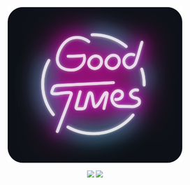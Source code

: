 <div align="center">
	<br>
		<img src="good-times.svg" width="400px">
	<br>
</div>

<p align="center">
  <img height="50%" width="auto" src ="https://github-readme-stats.vercel.app/api?username=birlyyahya&show_icons=true&count_private=true&theme=darcula&hide_border=true&hide=issues,contribs&bg_color=00000000">
  <img height="50%" width="auto" src ="https://github-readme-stats.vercel.app/api/top-langs/?username=birlyyahya&layout=compact&hide_border=true&theme=darcula&bg_color=00000000&langs_count=6&hide=jupyter%20notebook,tex,css,php">
  <br>
  <br>
</p>
